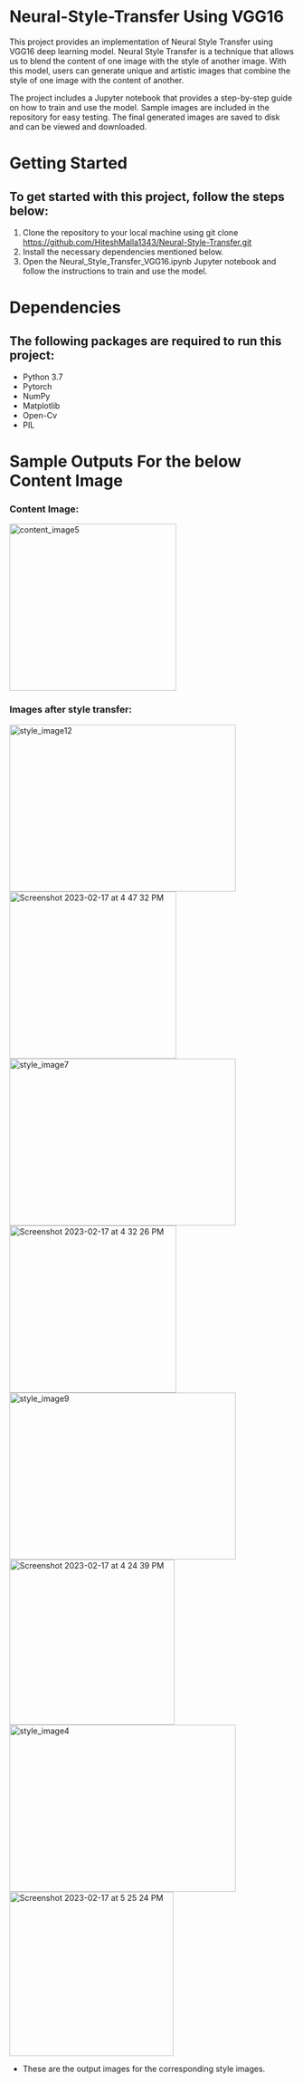 # Neural-Style-Transfer Using VGG16 

This project provides an implementation of Neural Style Transfer using VGG16 deep learning model. Neural Style Transfer is a technique that allows us to blend the content of one image with the style of another image. With this model, users can generate unique and artistic images that combine the style of one image with the content of another.

The project includes a Jupyter notebook that provides a step-by-step guide on how to train and use the model. Sample images are included in the repository for easy testing. The final generated images are saved to disk and can be viewed and downloaded.

# Getting Started

## To get started with this project, follow the steps below:

1. Clone the repository to your local machine using git clone https://github.com/HiteshMalla1343/Neural-Style-Transfer.git
2. Install the necessary dependencies mentioned below.
3. Open the Neural_Style_Transfer_VGG16.ipynb Jupyter notebook and follow the instructions to train and use the model.

# Dependencies

## The following packages are required to run this project:

* Python 3.7 
* Pytorch 
* NumPy
* Matplotlib
* Open-Cv
* PIL 

# Sample Outputs For the below Content Image 

### Content Image:
<img width="295" height="295" alt="content_image5" src="https://user-images.githubusercontent.com/95233156/219867550-e05216ca-9b25-4dbd-930f-205eeef26b59.jpg">

### Images after style transfer:

<div style='float'>
<img width="400" height="295" alt="style_image12" src="https://user-images.githubusercontent.com/95233156/219867466-2c57eceb-126c-4535-9a03-b80dc529c0e6.jpg">
<img width="295" alt="Screenshot 2023-02-17 at 4 47 32 PM" src="https://user-images.githubusercontent.com/95233156/219867641-c1b00461-2a35-4e06-83de-42ed2bae0fb4.png">

</div>
<div style='float'>
<img width="400" height="295" alt="style_image7" src="https://user-images.githubusercontent.com/95233156/219867570-1a08447d-57ca-49b9-b68f-f3d55c4433a5.jpg">
<img width="295" alt="Screenshot 2023-02-17 at 4 32 26 PM" src="https://user-images.githubusercontent.com/95233156/219867742-e42f95d7-dce9-42f4-8a46-7ae047942241.png">

</div>  

<div style='float'>
<img width="400" height="295" alt="style_image9" src="https://user-images.githubusercontent.com/95233156/219867515-d4c75e9c-14c6-4992-bc11-d345332f8faa.jpg">
<img width="292" alt="Screenshot 2023-02-17 at 4 24 39 PM" src="https://user-images.githubusercontent.com/95233156/219867703-45d566f8-f4b5-4ba6-91eb-cb4072929dbd.png">
</div>  
<div style='float'>  
<img width="400" height="295" alt="style_image4" src="https://user-images.githubusercontent.com/95233156/219867780-18818d63-e4a3-480b-9897-044d63d5d51e.jpg">
<img width="290" alt="Screenshot 2023-02-17 at 5 25 24 PM" src="https://user-images.githubusercontent.com/95233156/219867800-4b0c9950-5b43-47e6-8ffd-a3f50aa836f5.png">
</div>  

* These are the output images for the corresponding style images.
